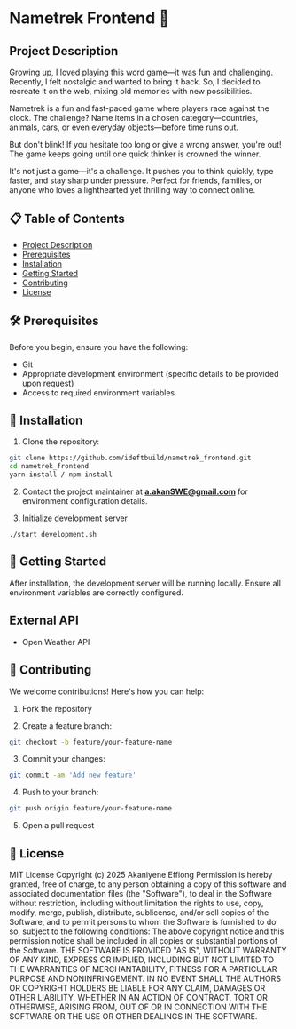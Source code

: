 # Nametrek Frontend 🚀

## Project Description

Growing up, I loved playing this word game—it was fun and challenging. Recently, I felt nostalgic and wanted to bring it back. So, I decided to recreate it on the web, mixing old memories with new possibilities. 

Nametrek is a fun and fast-paced game where players race against the clock. The challenge? Name items in a chosen category—countries, animals, cars, or even everyday objects—before time runs out. 

But don't blink! If you hesitate too long or give a wrong answer, you're out! The game keeps going until one quick thinker is crowned the winner. 

It's not just a game—it's a challenge. It pushes you to think quickly, type faster, and stay sharp under pressure. Perfect for friends, families, or anyone who loves a lighthearted yet thrilling way to connect online.

## 📋 Table of Contents

- [Project Description](#project-description)
- [Prerequisites](#prerequisites)
- [Installation](#installation)
- [Getting Started](#getting-started)
- [Contributing](#contributing)
- [License](#license)

## 🛠 Prerequisites

Before you begin, ensure you have the following:

- Git
- Appropriate development environment (specific details to be provided upon request)
- Access to required environment variables

## 🔧 Installation

1. Clone the repository:
```bash
git clone https://github.com/ideftbuild/nametrek_frontend.git
cd nametrek_frontend
yarn install / npm install
```

  2. Contact the project maintainer at **a.akanSWE@gmail.com** for environment configuration details.

3) Initialize development server
```
./start_development.sh
```

## 🚀 Getting Started
After installation, the development server will be running locally. Ensure all environment variables are correctly configured.


## External API
- Open Weather API

## 🤝 Contributing

We welcome contributions! Here's how you can help:

1. Fork the repository

2. Create a feature branch:

```bash
git checkout -b feature/your-feature-name
```

3. Commit your changes:
```bash
git commit -am 'Add new feature'
```

4. Push to your branch:
```bash
git push origin feature/your-feature-name
```

5. Open a pull request

## 📄 License
MIT License
Copyright (c) 2025 Akaniyene Effiong
Permission is hereby granted, free of charge, to any person obtaining a copy of this software and associated documentation files (the "Software"), to deal in the Software without restriction, including without limitation the rights to use, copy, modify, merge, publish, distribute, sublicense, and/or sell copies of the Software, and to permit persons to whom the Software is furnished to do so, subject to the following conditions:
The above copyright notice and this permission notice shall be included in all copies or substantial portions of the Software.
THE SOFTWARE IS PROVIDED "AS IS", WITHOUT WARRANTY OF ANY KIND, EXPRESS OR IMPLIED, INCLUDING BUT NOT LIMITED TO THE WARRANTIES OF MERCHANTABILITY, FITNESS FOR A PARTICULAR PURPOSE AND NONINFRINGEMENT. IN NO EVENT SHALL THE AUTHORS OR COPYRIGHT HOLDERS BE LIABLE FOR ANY CLAIM, DAMAGES OR OTHER LIABILITY, WHETHER IN AN ACTION OF CONTRACT, TORT OR OTHERWISE, ARISING FROM, OUT OF OR IN CONNECTION WITH THE SOFTWARE OR THE USE OR OTHER DEALINGS IN THE SOFTWARE.
